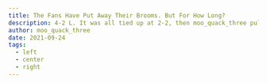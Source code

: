 ```yaml
---
title: The Fans Have Put Away Their Brooms. But For How Long?
description: 4-2 L. It was all tied up at 2-2, then moo_quack_three pulled a classic moo_quack_three. Blunder_Bus is el champion. 
author: moo_quack_three
date: 2021-09-24
tags:
  - left
  - center
  - right
---
```

